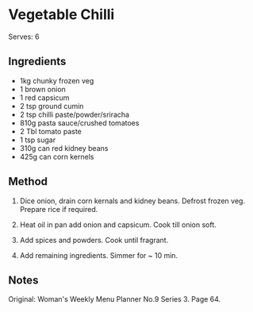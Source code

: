 # Vegetable Chilli

Serves: 6

## Ingredients

* 1kg chunky frozen veg
* 1 brown onion
* 1 red capsicum
* 2 tsp ground cumin
* 2 tsp chilli paste/powder/sriracha
* 810g pasta sauce/crushed tomatoes
* 2 Tbl tomato paste
* 1 tsp sugar
* 310g can red kidney beans
* 425g can corn kernels

## Method

1. Dice onion, drain corn kernals and kidney beans. Defrost frozen veg. Prepare rice if required.

2. Heat oil in pan add onion and capsicum. Cook till onion soft.

3. Add spices and powders. Cook until fragrant.

4. Add remaining ingredients. Simmer for ~ 10 min.

## Notes

Original: Woman's Weekly Menu Planner No.9 Series 3. Page 64.